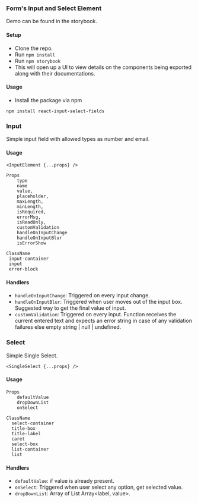 ### Form's Input and Select Element


Demo can be found in the storybook.

#### Setup
- Clone the repo.
- Run `npm install`
- Run `npm storybook`
- This will open up a UI to view details on the components being exported along with their documentations.


#### Usage
- Install the package via npm 
```
npm install react-input-select-fields
```
### Input
Simple input field with allowed types as number and email.

#### Usage

```
<InputElement {...props} />
```

```
Props
    type
    name
    value,
    placeholder,
    maxLength,
    minLength,
    isRequired,
    errorMsg,
    isReadOnly,
    customValidation
    handleOnInputChange
    handleOnInputBlur
    isErrorShow
```

```
ClassName
 input-container
 input
 error-block
```

#### Handlers

- `handleOnInputChange`: Triggered on every input change.
- `handleOnInputBlur`: Triggered when user moves out of the input box. Suggested way to get the final value of input.
- `customValidation`: Triggered on every input. Function receives the current entered text and expects an error string in case of any validation failures else empty string | null | undefined.




### Select
Simple Single Select.

```
<SingleSelect {...props} />
```

#### Usage
```
Props
    defaultValue
    dropDownList
    onSelect
```

```
ClassName
  select-container
  title-box
  title-label
  caret
  select-box
  list-container
  list
```

#### Handlers

- `defaultValue`: if value is already present.
- `onSelect`: Triggered when user select any option, get selected value.
- `dropDownList`: Array of List Array<label, value>.
